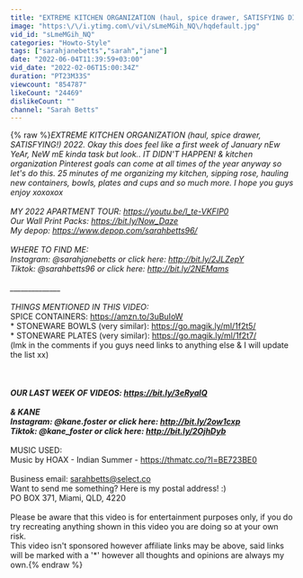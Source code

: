 ```yaml
---
title: "EXTREME KITCHEN ORGANIZATION (haul, spice drawer, SATISFYING DIY makeover + hacks!) 2022"
image: "https:\/\/i.ytimg.com\/vi\/sLmeMGih_NQ\/hqdefault.jpg"
vid_id: "sLmeMGih_NQ"
categories: "Howto-Style"
tags: ["sarahjanebetts","sarah","jane"]
date: "2022-06-04T11:39:59+03:00"
vid_date: "2022-02-06T15:00:34Z"
duration: "PT23M33S"
viewcount: "854787"
likeCount: "24469"
dislikeCount: ""
channel: "Sarah Betts"
---
```

{% raw %}*EXTREME KITCHEN ORGANIZATION (haul, spice drawer, SATISFYING!) 2022. Okay this does feel like a first week of January nEw YeAr, NeW mE kinda task but look.. IT DIDN'T HAPPEN! &amp; kitchen organization Pinterest goals can come at all times of the year anyway so let's do this. 25 minutes of me organizing my kitchen, sipping rose, hauling new containers, bowls, plates and cups and so much more. I hope you guys enjoy xoxoxox <br /><br />MY 2022 APARTMENT TOUR: <a rel="nofollow" target="blank" href="https://youtu.be/l_te-VKFIP0">https://youtu.be/l_te-VKFIP0</a><br />Our Wall Print Packs: <a rel="nofollow" target="blank" href="https://bit.ly/Now_Daze">https://bit.ly/Now_Daze</a> <br />My depop: <a rel="nofollow" target="blank" href="https://www.depop.com/sarahbetts96/">https://www.depop.com/sarahbetts96/</a><br /><br />WHERE TO FIND ME:<br />Instagram: @sarahjanebetts or click here: <a rel="nofollow" target="blank" href="http://bit.ly/2JLZepY">http://bit.ly/2JLZepY</a><br />Tiktok: @sarahbetts96 or click here: <a rel="nofollow" target="blank" href="http://bit.ly/2NEMams">http://bit.ly/2NEMams</a><br /><br />______________<br /><br />THINGS MENTIONED IN THIS VIDEO:<br />* SPICE CONTAINERS:  <a rel="nofollow" target="blank" href="https://amzn.to/3uBuIoW">https://amzn.to/3uBuIoW</a> <br />* STONEWARE BOWLS (very similar): <a rel="nofollow" target="blank" href="https://go.magik.ly/ml/1f2t5/">https://go.magik.ly/ml/1f2t5/</a><br />* STONEWARE PLATES (very similar): <a rel="nofollow" target="blank" href="https://go.magik.ly/ml/1f2t7/">https://go.magik.ly/ml/1f2t7/</a><br />(lmk in the comments if you guys need links to anything else &amp; I will update the list xx) <br /><br />_______________<br /><br />OUR LAST WEEK OF VIDEOS: <a rel="nofollow" target="blank" href="https://bit.ly/3eRyalQ">https://bit.ly/3eRyalQ</a><br /><br />&amp; KANE<br />Instagram: @kane.foster or click here: <a rel="nofollow" target="blank" href="http://bit.ly/2ow1cxp">http://bit.ly/2ow1cxp</a><br />Tiktok: @kane_foster or click here: <a rel="nofollow" target="blank" href="http://bit.ly/2OjhDyb">http://bit.ly/2OjhDyb</a><br />_______________<br />MUSIC USED:<br />Music by HOAX - Indian Summer - <a rel="nofollow" target="blank" href="https://thmatc.co/?l=BE723BE0">https://thmatc.co/?l=BE723BE0</a><br /><br />Business email: sarahbetts@select.co<br />Want to send me something? Here is my postal address! :) <br />PO BOX 371, Miami, QLD, 4220<br /><br />Please be aware that this video is for entertainment purposes only, if you do try recreating anything shown in this video you are doing so at your own risk.<br />This video isn't sponsored however affiliate links may be above, said links will be marked with a '*' however all thoughts and opinions are always my own.{% endraw %}
